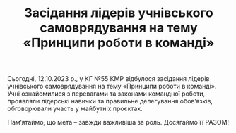 ﻿---
title: Засідання лідерів учнівського самоврядування на тему «Принципи роботи в команді»
---

Сьогодні, 12.10.2023 р., у КГ №55 КМР відбулося засідання лідерів учнівського самоврядування на тему «Принципи роботи в команді». Учні ознайомилися з перевагами та законами командної роботи, проявляли лідерські навички та правильне делегування обов’язків, обговорювали участь у майбутніх проєктах.

Пам’ятаймо, що мета – завжди важливіша за роль. Досягаймо її РАЗОМ!

<slideshow />
